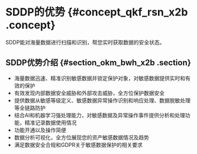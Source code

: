 # SDDP的优势 {#concept_qkf_rsn_x2b .concept}

SDDP能对海量数据进行扫描和识别，帮您实时获取数据的安全状态。

## SDDP优势介绍 {#section_okm_bwh_x2b .section}

-   海量数据迅速、精准识别敏感数据并锁定保护对象，对敏感数据提供实时和有效的保护
-   有效发现内部数据安全威胁和外部攻击威胁，全方位保护数据安全
-   提供数据从敏感等级定义、敏感数据异常操作识别和响应处理、数据脱敏处理等全链路防护
-   结合AI和机器学习强处理能力，对敏感数据及异常操作事件提供分析和处理功能，精准记录数据使用情况
-   功能开通以及操作简便
-   数据分析可视化，全方位展现您的资产敏感数据情况及趋势
-   满足数据安全合规和GDPR关于敏感数据保护的相关要求

